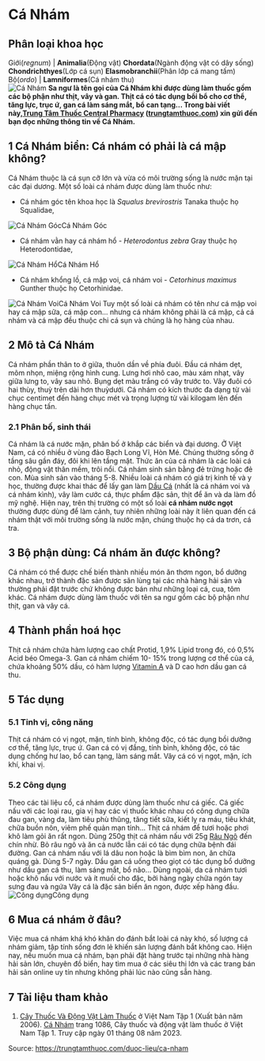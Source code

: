 # Cá Nhám

Phân loại khoa học  
---  
Giới(_regnum_) |  **Animalia**(Động vật) **Chordata**(Ngành động vật có dây sống) **Chondrichthyes**(Lớp cá sụn) **Elasmobranchii**(Phân lớp cá mang tấm)  
Bộ(_ordo_) | **Lamniformes**(Cá nhám thu)  
![Cá Nhám](https://trungtamthuoc.com/images/others/ca-nham-1-5484.jpg)
**Sa ngư là tên gọi của Cá Nhám khi được dùng làm thuốc gồm các bộ phận như thịt, vây và gan. Thịt cá có tác dụng bồi bổ cho cơ thể, tăng lực, trục ứ, gan cá làm sáng mắt, bổ can tạng... Trong bài viết này,[Trung Tâm Thuốc Central Pharmacy](https://trungtamthuoc.com/ "Trung Tâm Thuốc Central Pharmacy") ([trungtamthuoc.com](https://trungtamthuoc.com/ "trungtamthuoc.com")) xin gửi đến bạn đọc những thông tin về Cá Nhám.**
##  1 Cá Nhám biển: Cá nhám có phải là cá mập không?
Cá Nhám thuộc là cá sụn cỡ lớn và vừa có môi trường sống là nước mặn tại các đại dương. 
Một số loài cá nhám được dùng làm thuốc như:
  * Cá nhám góc tên khoa học là _Squalus brevirostris_ Tanaka thuộc họ Squalidae,


![Cá Nhám Góc](https://trungtamthuoc.com/images/item/ca-nham-2.jpg)Cá Nhám Góc
  * Cá nhám vằn hay cá nhám hổ - _Heterodontus zebra_ Gray thuộc họ Heterodontidae,


![Cá Nhám Hổ](https://trungtamthuoc.com/images/item/ca-nham-3.jpg)Cá Nhám Hổ
  * Cá nhám khổng lồ, cá mập voi, cá nhám voi - _Cetorhinus maximus_ Gunther thuộc họ Cetorhinidae.


![Cá Nhám Voi](https://trungtamthuoc.com/images/item/ca-nham-4.jpg)Cá Nhám Voi
Tuy một số loài cá nhám có tên như cá mập voi hay cá mập sữa, cá mập con... nhưng cá nhám không phải là cá mập, cả cá nhám và cá mập đều thuộc chi cá sụn và chúng là họ hàng của nhau.
##  2 Mô tả Cá Nhám
Cá nhám phần thân to ở giữa, thuôn dần về phía đuôi. Đầu cá nhám dẹt, mõm nhọn, miệng rộng hình cung. Lưng hơi nhô cao, màu xám nhạt, vây giữa lưng to, vây sau nhỏ. Bụng dẹt màu trắng có vây trước to. Vây đuôi có hai thùy, thuỳ trên dài hơn thuỳdưới. 
Cá nhám có kích thước đa dạng từ vài chục centimet đến hàng chục mét và trọng lượng từ vài kilogam lên đến hàng chục tấn. 
### 2.1 Phân bố, sinh thái 
Cá nhám là cá nước mặn, phân bố ở khắp các biển và đại dương.
Ở Việt Nam, cá có nhiều ở vùng đảo Bạch Long Vĩ, Hòn Mé. 
Chúng thường sống ở tầng sâu gần đáy, đôi khi lên tầng mặt.
Thức ăn của cá nhám là các loài cá nhỏ, động vật thân mềm, trôi nổi.
Cá nhám sinh sản bằng đẻ trứng hoặc đẻ con. Mùa sinh sản vào tháng 5-8. 
Nhiều loài cá nhám có giá trị kinh tế và y học, thường được khai thác để lấy gan làm [Dầu Cá](https://trungtamthuoc.com/hoat-chat/dau-ca "Dầu Cá") (nhất là cá nhám voi và cá nhám kình), vây làm cước cá, thực phẩm đặc sản, thịt để ăn và da làm đồ mỹ nghệ.
Hiện nay, trên thị trường có một số loài **cá nhám nước ngọt** thường được dùng để làm cảnh, tuy nhiên những loài này ít liên quan đến cá nhám thật với môi trường sống là nước mặn, chúng thuộc họ cá da trơn, cá tra.
##  3 Bộ phận dùng: Cá nhám ăn được không?
Cá nhám có thể được chế biến thành nhiều món ăn thơm ngon, bổ dưỡng khác nhau, trở thành đặc sản được săn lùng tại các nhà hàng hải sản và thường phải đặt trước chứ không được bán như những loại cá, cua, tôm khác.
Cá nhám được dùng làm thuốc với tên sa ngư gồm các bộ phận như thịt, gan và vây cá. 
##  4 Thành phần hoá học 
Thịt cả nhám chứa hàm lượng cao chất Protid, 1,9% Lipid trong đó, có 0,5% Acid béo Omega-3.
Gan cá nhám chiếm 10- 15% trong lượng cơ thể của cá, chứa khoảng 50% dầu, có hàm lượng [Vitamin A](https://trungtamthuoc.com/hoat-chat/vitamin-a "Vitamin A") và D cao hơn dầu gan cá thu.
##  5 Tác dụng
### 5.1 Tinh vị, công năng 
Thịt cá nhám có vị ngọt, mặn, tính bình, không độc, có tác dụng bồi dưỡng cơ thể, tăng lực, trục ứ.
Gan cá có vị đắng, tính bình, không độc, có tác dụng chống hư lao, bổ can tạng, làm sáng mắt.
Vây cá có vị ngọt, mặn, ích khí, khai vị.
### 5.2 Công dụng 
Theo các tài liệu cổ, cá nhám được dùng làm thuốc như cá giếc. Cá giếc nấu với các loại rau, gia vị hay các vị thuốc khác nhau có công dụng chữa đau gan, vàng da, làm tiêu phù thũng, tăng tiết sữa, kiết lỵ ra máu, tiêu khát, chữa buồn nôn, viêm phế quản mạn tính...
Thịt cá nhám để tươi hoặc phơi khô làm gỏi ăn rất ngon.
Dùng 250g thịt cá nhám nấu với 25g [Râu Ngô](https://trungtamthuoc.com/hoat-chat/rau-ngo "Râu Ngô") đến chín nhừ. Bỏ râu ngô và ăn cả nước lẫn cái có tác dụng chữa bệnh đái đường. 
Gan cá nhám nấu với lá dâu non hoặc là bìm bìm non, ăn chữa quáng gà. Dùng 5-7 ngày.
Dầu gan cá uống theo giọt có tác dụng bổ dưỡng như dầu gan cá thu, làm sáng mắt, bổ não...
Dùng ngoài, da cá nhám tươi hoặc khô nấu với nước và ít muối cho đặc, bởi hàng ngày chữa ngón tay sưng đau và ngứa 
Vây cá là đặc sản biển ăn ngon, được xếp hàng đầu.
![Công dụng](https://trungtamthuoc.com/images/item/ca-nham-5.jpg)Công dụng
##  6 Mua cá nhám ở đâu?
Việc mua cá nhám khá khó khăn do đánh bắt loài cá này khó, số lượng cá nhám giảm, tập tính sống đơn lẻ khiến sản lượng đánh bắt không cao.
Hiện nay, nếu muốn mua cá nhám, bạn phải đặt hàng trước tại những nhà hàng hải sản lớn, chuyên đồ biển, hay tìm mua ở các siêu thị lớn và các trang bán hải sản online uy tín nhưng không phải lúc nào cũng sẵn hàng.
##  7 Tài liệu tham khảo
  1. [Cây Thuốc Và Động Vật Làm Thuốc](https://trungtamthuoc.com/bai-viet/doc-online-va-tai-mien-phi-pdf-sach-cay-thuoc-va-dong-vat-lam-thuoc-o-viet-nam "Cây Thuốc Và Động Vật Làm Thuốc") ở Việt Nam Tập 1 (Xuất bản năm 2006). [Cá Nhám](https://trungtamthuoc.com/upload/pdf/cay-thuoc-va-dong-vat-lam-thuoc-tap-1-trungtamthuoc.com.pdf#page=1083) trang 1086, Cây thuốc và động vật làm thuốc ở Việt Nam Tập 1. Truy cập ngày 01 tháng 08 năm 2023.




Source: https://trungtamthuoc.com/duoc-lieu/ca-nham